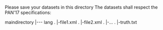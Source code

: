 Please save your datasets in this directory 
The datasets shall respect the PAN'17 specifications:

maindirectory
    |--- lang
    .     |-file1.xml
    .     |-file2.xml
    .     |-...
    .     |-truth.txt